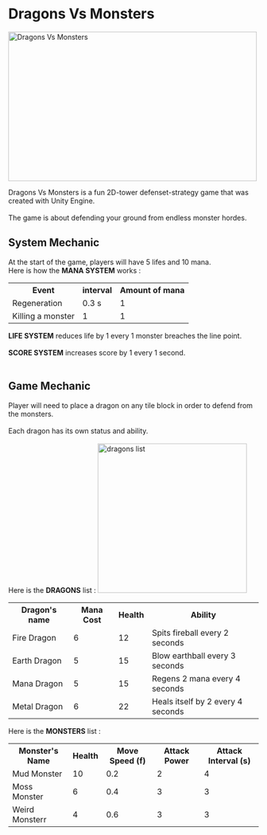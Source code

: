 <h1>Dragons Vs Monsters</h1> 

<img src="https://i.imgur.com/mfzVle4.png" alt="Dragons Vs Monsters" width="500" height="300">

<p1>Dragons Vs Monsters is a fun 2D-tower defenset-strategy game  that was created with Unity Engine. </p1>
<br></br>
<p1>The game is about defending your ground from endless monster hordes.</p1>

<h2>System Mechanic</h2>
<p1>At the start of the game, players will have 5 lifes and 10 mana.</p1>
<br>
<p1>Here is how the <b>MANA SYSTEM</b> works : </p1>
<table>
  <tr>
    <th>Event</th>
    <th>interval</th>
    <th>Amount of mana</th>
  </tr>
  <tr>
    <td>Regeneration</td>
    <td>0.3 s</td>
    <td>1</td>
  </tr>
  <tr>
    <td>Killing a monster</td>
    <td>1</td>
    <td>1</td>
  </tr>
</table>
<p1><b>LIFE SYSTEM</b> reduces life by 1 every 1 monster breaches the line point.</p1>
<br></br>
<p1><b>SCORE SYSTEM</b> increases score by 1 every 1 second.</p1>
<br></br>
<h2>Game Mechanic</h2>
<p1>Player will need to place a dragon on any tile block in order to defend from the monsters.</p1>
<br></br>
<p1>Each dragon has its own status and ability. </p1>
<br></br>
<p1>Here is the <b>DRAGONS</b> list : </p1>
<img src="https://i.imgur.com/T342DZI.png" alt="dragons list" width="300" height="300">
<table>
  <tr>
    <th>Dragon's name</th>
    <th>Mana Cost</th>
    <th>Health</th>
    <th>Ability</th>
  </tr>
  <tr>
    <td>Fire Dragon</td>
    <td>6</td>
    <td>12</td>
    <td>Spits fireball every 2 seconds</td>
  </tr>
  <tr>
    <td>Earth Dragon</td>
    <td>5</td>
    <td>15</td>
    <td>Blow earthball every 3 seconds</td>
  </tr>
  <tr>
    <td>Mana Dragon</td>
    <td>5</td>
    <td>15</td>
    <td>Regens 2 mana every 4 seconds</td>
  </tr>
  <tr>
    <td>Metal Dragon</td>
    <td>6</td>
    <td>22</td>
    <td>Heals itself by 2 every 4 seconds</td>
  </tr>
</table>
<p1>Here is the <b>MONSTERS</b> list : </p1>
<table>
  <tr>
    <th>Monster's Name</th>
    <th>Health</th>
    <th>Move Speed (f)</th>
    <th>Attack Power</th>
    <th>Attack Interval (s)</th>
  </tr>
  <tr>
    <td>Mud Monster</td>
    <td>10</td>
    <td>0.2</td>
    <td>2</td>
    <td>4</td>
  </tr>
 <tr>
    <td>Moss Monster</td>
    <td>6</td>
    <td>0.4</td>
    <td>3</td>
    <td>3</td>
  </tr>
  <tr>
    <td>Weird Monsterr</td>
    <td>4</td>
    <td>0.6</td>
    <td>3</td>
    <td>3</td>
  </tr>
</table>

